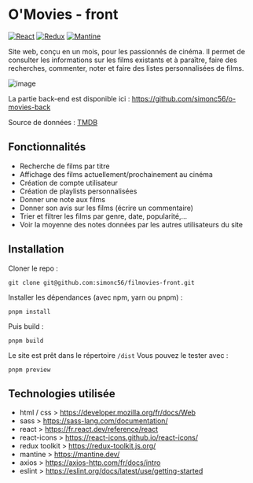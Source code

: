 # O'Movies - front

[![React][react-badge]](https://react.dev/) [![Redux][redux-badge]](https://redux-toolkit.js.org/) [![Mantine][mantine-badge]](https://mantine.dev/)

Site web, conçu en un mois, pour les passionnés de cinéma. Il permet de consulter les informations sur les films existants et à paraître, faire des recherches, commenter, noter et faire des listes personnalisées de films.

![image](https://raw.github.com/simonc56/o-movies-front/main/screenshot.png)

La partie back-end est disponible ici : https://github.com/simonc56/o-movies-back

Source de données : [TMDB](https://www.themoviedb.org/)

[react-badge]: https://img.shields.io/badge/React-18-20232A?logo=react&logoColor=61DAFB
[redux-badge]: https://img.shields.io/badge/Redux_Toolkit-593d88?logo=redux&logoColor=white
[mantine-badge]: https://img.shields.io/badge/Mantine-7.11-blue

## Fonctionnalités

- Recherche de films par titre
- Affichage des films actuellement/prochainement au cinéma
- Création de compte utilisateur
- Création de playlists personnalisées
- Donner une note aux films
- Donner son avis sur les films (écrire un commentaire)
- Trier et filtrer les films par genre, date, popularité,...
- Voir la moyenne des notes données par les autres utilisateurs du site

## Installation

Cloner le repo :

```
git clone git@github.com:simonc56/filmovies-front.git
```

Installer les dépendances (avec npm, yarn ou pnpm) :

```
pnpm install
```

Puis build :

```
pnpm build
```

Le site est prêt dans le répertoire `/dist`
Vous pouvez le tester avec :

```
pnpm preview
```

## Technologies utilisée

- html / css > https://developer.mozilla.org/fr/docs/Web
- sass > https://sass-lang.com/documentation/
- react > https://fr.react.dev/reference/react
- react-icons > https://react-icons.github.io/react-icons/
- redux toolkit > https://redux-toolkit.js.org/
- mantine > https://mantine.dev/
- axios > https://axios-http.com/fr/docs/intro
- eslint > https://eslint.org/docs/latest/use/getting-started
